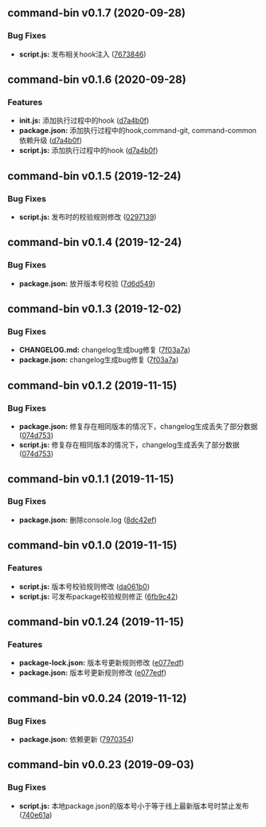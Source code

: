 ## command-bin v0.1.7 (2020-09-28)

### Bug Fixes
* **script.js:**  发布相关hook注入 ([7673846](asdasd/commit/7673846))

## command-bin v0.1.6 (2020-09-28)

### Features
* **init.js:**  添加执行过程中的hook ([d7a4b0f](asdasd/commit/d7a4b0f))
* **package.json:**  添加执行过程中的hook,command-git, command-common 依赖升级 ([d7a4b0f](asdasd/commit/d7a4b0f))
* **script.js:**  添加执行过程中的hook ([d7a4b0f](asdasd/commit/d7a4b0f))

## command-bin v0.1.5 (2019-12-24)

### Bug Fixes
* **script.js:**  发布时的校验规则修改 ([0297139](http://git.timevale.cn:8081/front-common/esign-ui/commit/0297139))

## command-bin v0.1.4 (2019-12-24)

### Bug Fixes
* **package.json:**  放开版本号校验 ([7d6d549](http://git.timevale.cn:8081/front-common/esign-ui/commit/7d6d549))

## command-bin v0.1.3 (2019-12-02)

### Bug Fixes
* **CHANGELOG.md:**  changelog生成bug修复 ([7f03a7a](http://git.timevale.cn:8081/front-common/esign-ui/commit/7f03a7a))
* **package.json:**  changelog生成bug修复 ([7f03a7a](http://git.timevale.cn:8081/front-common/esign-ui/commit/7f03a7a))

## command-bin v0.1.2 (2019-11-15)

### Bug Fixes
* **package.json:**  修复存在相同版本的情况下，changelog生成丢失了部分数据 ([074d753](http://git.timevale.cn:8081/front-common/esign-ui/commit/074d753))
* **script.js:**  修复存在相同版本的情况下，changelog生成丢失了部分数据 ([074d753](http://git.timevale.cn:8081/front-common/esign-ui/commit/074d753))

## command-bin v0.1.1 (2019-11-15)

### Bug Fixes
* **package.json:**  删除console.log ([8dc42ef](http://git.timevale.cn:8081/front-common/esign-ui/commit/8dc42ef))

## command-bin v0.1.0 (2019-11-15)

### Features
* **script.js:**  版本号校验规则修改 ([da061b0](http://git.timevale.cn:8081/front-common/esign-ui/commit/da061b0))
* **script.js:**  可发布package校验规则修正 ([6fb9c42](http://git.timevale.cn:8081/front-common/esign-ui/commit/6fb9c42))

## command-bin v0.1.24 (2019-11-15)

### Features
* **package-lock.json:**  版本号更新规则修改 ([e077edf](http://git.timevale.cn:8081/front-common/esign-ui/commit/e077edf))
* **package.json:**  版本号更新规则修改 ([e077edf](http://git.timevale.cn:8081/front-common/esign-ui/commit/e077edf))

## command-bin v0.0.24 (2019-11-12)

### Bug Fixes
* **package.json:**  依赖更新 ([7970354](http://git.timevale.cn:8081/front-common/esign-ui/commit/7970354))

## command-bin v0.0.23 (2019-09-03)

### Bug Fixes
* **script.js:**  本地package.json的版本号小于等于线上最新版本号时禁止发布 ([740e61a](http://git.timevale.cn:8081/front-common/esign-ui/commit/740e61a))

